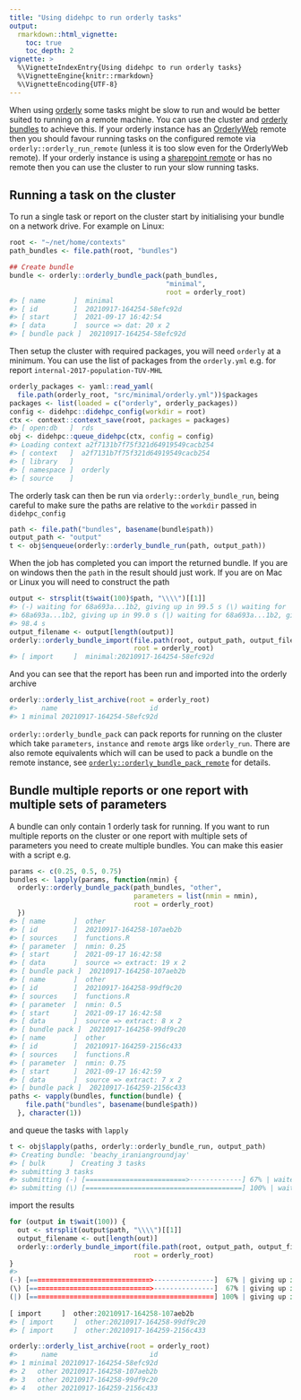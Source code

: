 ```yaml
---
title: "Using didehpc to run orderly tasks"
output:
  rmarkdown::html_vignette:
    toc: true
    toc_depth: 2
vignette: >
  %\VignetteIndexEntry{Using didehpc to run orderly tasks}
  %\VignetteEngine{knitr::rmarkdown}
  %\VignetteEncoding{UTF-8}
---
```


<!-- HEADER -->



When using [orderly](https://github.com/vimc/orderly) some tasks might be slow to run and would be better suited to running on a remote machine. You can use the cluster and [orderly bundles](https://www.vaccineimpact.org/orderly/articles/bundles.html) to achieve this. If your orderly instance has an [OrderlyWeb](https://github.com/vimc/orderly-web) remote then you should favour running tasks on the configured remote via `orderly::orderly_run_remote` (unless it is too slow even for the OrderlyWeb remote). If your orderly instance is using a [sharepoint remote](https://github.com/vimc/orderly.sharepoint) or has no remote then you can use the cluster to run your slow running tasks.

## Running a task on the cluster

To run a single task or report on the cluster start by initialising your bundle on a network drive. For example on Linux:


```r
root <- "~/net/home/contexts"
path_bundles <- file.path(root, "bundles")

## Create bundle
bundle <- orderly::orderly_bundle_pack(path_bundles,
                                       "minimal",
                                       root = orderly_root)
#> [ name       ]  minimal
#> [ id         ]  20210917-164254-58efc92d
#> [ start      ]  2021-09-17 16:42:54
#> [ data       ]  source => dat: 20 x 2
#> [ bundle pack ]  20210917-164254-58efc92d
```

Then setup the cluster with required packages, you will need `orderly` at a minimum. You can use the list of packages from the `orderly.yml` e.g. for report `internal-2017-population-TUV-MHL`


```r
orderly_packages <- yaml::read_yaml(
  file.path(orderly_root, "src/minimal/orderly.yml"))$packages
packages <- list(loaded = c("orderly", orderly_packages))
config <- didehpc::didehpc_config(workdir = root)
ctx <- context::context_save(root, packages = packages)
#> [ open:db   ]  rds
obj <- didehpc::queue_didehpc(ctx, config = config)
#> Loading context a2f7131b7f75f321d64919549cacb254
#> [ context   ]  a2f7131b7f75f321d64919549cacb254
#> [ library   ]
#> [ namespace ]  orderly
#> [ source    ]
```

The orderly task can then be run via `orderly::orderly_bundle_run`, being careful to make sure the paths are relative to the `workdir` passed in `didehpc_config`


```r
path <- file.path("bundles", basename(bundle$path))
output_path <- "output"
t <- obj$enqueue(orderly::orderly_bundle_run(path, output_path))
```

When the job has completed you can import the returned bundle. If you are on windows then the `path` in the result should just work. If you are on Mac or Linux you will need to construct the path


```r
output <- strsplit(t$wait(100)$path, "\\\\")[[1]]
#> (-) waiting for 68a693a...1b2, giving up in 99.5 s (\) waiting for
#> 68a693a...1b2, giving up in 99.0 s (|) waiting for 68a693a...1b2, giving up in
#> 98.4 s
output_filename <- output[length(output)]
orderly::orderly_bundle_import(file.path(root, output_path, output_filename),
                               root = orderly_root)
#> [ import     ]  minimal:20210917-164254-58efc92d
```
And you can see that the report has been run and imported into the orderly archive

```r
orderly::orderly_list_archive(root = orderly_root)
#>      name                       id
#> 1 minimal 20210917-164254-58efc92d
```
`orderly::orderly_bundle_pack` can pack reports for running on the cluster which take `parameters`, `instance` and `remote` args like `orderly_run`. There are also remote equivalents which will can be used to pack a bundle on the remote instance, see [`orderly::orderly_bundle_pack_remote`](https://www.vaccineimpact.org/orderly/reference/orderly_bundle_pack_remote.html) for details.

## Bundle multiple reports or one report with multiple sets of parameters

A bundle can only contain 1 orderly task for running. If you want to run multiple reports on the cluster or one report with multiple sets of parameters you need to create multiple bundles. You can make this easier with a script e.g.


```r
params <- c(0.25, 0.5, 0.75)
bundles <- lapply(params, function(nmin) {
  orderly::orderly_bundle_pack(path_bundles, "other",
                               parameters = list(nmin = nmin),
                               root = orderly_root)
  })
#> [ name       ]  other
#> [ id         ]  20210917-164258-107aeb2b
#> [ sources    ]  functions.R
#> [ parameter  ]  nmin: 0.25
#> [ start      ]  2021-09-17 16:42:58
#> [ data       ]  source => extract: 19 x 2
#> [ bundle pack ]  20210917-164258-107aeb2b
#> [ name       ]  other
#> [ id         ]  20210917-164258-99df9c20
#> [ sources    ]  functions.R
#> [ parameter  ]  nmin: 0.5
#> [ start      ]  2021-09-17 16:42:58
#> [ data       ]  source => extract: 8 x 2
#> [ bundle pack ]  20210917-164258-99df9c20
#> [ name       ]  other
#> [ id         ]  20210917-164259-2156c433
#> [ sources    ]  functions.R
#> [ parameter  ]  nmin: 0.75
#> [ start      ]  2021-09-17 16:42:59
#> [ data       ]  source => extract: 7 x 2
#> [ bundle pack ]  20210917-164259-2156c433
paths <- vapply(bundles, function(bundle) {
    file.path("bundles", basename(bundle$path))
  }, character(1))
```

and queue the tasks with `lapply`

```r
t <- obj$lapply(paths, orderly::orderly_bundle_run, output_path)
#> Creating bundle: 'beachy_iraniangroundjay'
#> [ bulk      ]  Creating 3 tasks
#> submitting 3 tasks
#> submitting (-) [=========================>-------------] 67% | waited for 0s
#> submitting (\) [=======================================] 100% | waited for 1s
```
import the results

```r
for (output in t$wait(100)) {
  out <- strsplit(output$path, "\\\\")[[1]]
  output_filename <- out[length(out)]
  orderly::orderly_bundle_import(file.path(root, output_path, output_filename),
                               root = orderly_root)
}
#> (-) [==============================>---------------]  67% | giving up in  99 s(\) [==============================>---------------]  67% | giving up in  99 s(|) [==============================================] 100% | giving up in  98 s                                                                              [ import     ]  other:20210917-164258-107aeb2b
#> [ import     ]  other:20210917-164258-99df9c20
#> [ import     ]  other:20210917-164259-2156c433
```

```r
orderly::orderly_list_archive(root = orderly_root)
#>      name                       id
#> 1 minimal 20210917-164254-58efc92d
#> 2   other 20210917-164258-107aeb2b
#> 3   other 20210917-164258-99df9c20
#> 4   other 20210917-164259-2156c433
```
